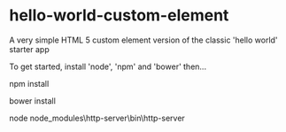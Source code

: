 # hello-world-custom-element
A very simple HTML 5 custom element version of the classic 'hello world' starter app

To get started, install 'node', 'npm' and 'bower' then...

npm install

bower install

node node_modules\http-server\bin\http-server
